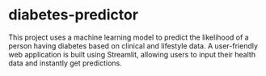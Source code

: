 # diabetes-predictor
This project uses a machine learning model to predict the likelihood of a person having diabetes based on clinical and lifestyle data. A user-friendly web application is built using Streamlit, allowing users to input their health data and instantly get predictions.
